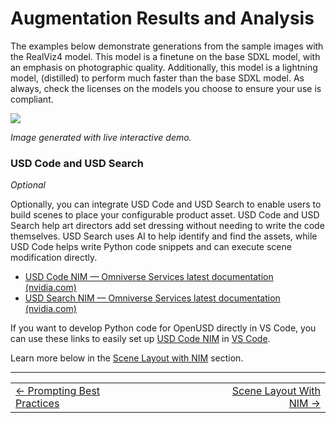 # Augmentation Results and Analysis

The examples below demonstrate generations from the sample images with the RealViz4 model. This model is a finetune on the base SDXL model, with an emphasis on photographic quality. Additionally, this model is a lightning model, (distilled) to perform much faster than the base SDXL model. As always, check the licenses on the models you choose to ensure your use is compliant.

<img src="../images/comfi_espresso.png">

*Image generated with live interactive demo.*


### **USD Code and USD Search**


*Optional*

Optionally, you can integrate USD Code and USD Search to enable users to build scenes to place your configurable product asset. USD Code and USD Search help art directors add set dressing without needing to write the code themselves. USD Search uses AI to help identify and find the assets, while USD Code helps write Python code snippets and can execute scene modification directly.

* [USD Code NIM — Omniverse Services latest documentation (nvidia.com)](https://docs.omniverse.nvidia.com/services/latest/services/usd-code/overview.html)
* [USD Search NIM — Omniverse Services latest documentation (nvidia.com)](https://docs.omniverse.nvidia.com/services/latest/services/usd-search/overview.html)

If you want to develop Python code for OpenUSD directly in VS Code, you can use these links to easily set up [USD Code NIM](https://docs.omniverse.nvidia.com/services/latest/services/usd-code/overview.html) in [VS Code](https://docs.omniverse.nvidia.com/services/latest/services/usd-code/get-started.html#nim-vscode).

Learn more below in the [Scene Layout with NIM](./16_scene_layout.md) section.

----
<div align="center">
  <table>
    <tr>
      <td align="left"><a href="./14_prompt_bp.md">&larr; Prompting Best Practices</a></td>
      <td align="center">⠀⠀⠀⠀⠀⠀⠀⠀                    ⠀⠀⠀⠀⠀⠀       </td>
      <td align="right"><a href="./16_scene_layout.md">Scene Layout With NIM &rarr;</a></td>
    </tr>
  </table>
</div>

